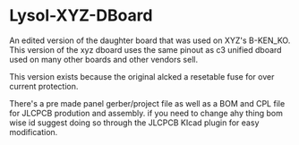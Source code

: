 # Lysol-XYZ-DBoard
An edited version of the daughter board that was used on XYZ's B-KEN_KO.
This version of the xyz dboard uses the same pinout as c3 unified dboard used on many other boards and other vendors sell. 

This version exists because the original alcked a resetable fuse for over current protection. 

There's a pre made panel gerber/project file as well as a BOM and CPL file for JLCPCB prodution and assembly. if you need to change ahy thing bom wise id suggest doing so through the JLCPCB KIcad plugin for easy modification.
